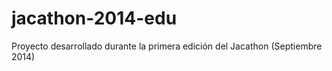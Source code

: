 jacathon-2014-edu
=================

Proyecto desarrollado durante la primera edición del Jacathon (Septiembre 2014)
